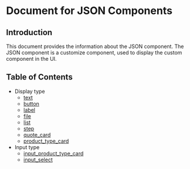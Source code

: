 # Document for JSON Components

## Introduction

This document provides the information about the JSON component.
The JSON component is a customize component, used to display the custom component in the UI.

## Table of Contents

- Display type
  - [text](./text.md)
  - [button](./button.md)
  - [label](./label.md)
  - [file](./file.md)
  - [list](./list.md)
  - [step](./step.md)
  - [quote_card](./quote_card.md)
  - [product_type_card](./product_type_card.md)
- Input type
  - [input_product_type_card](./input_product_type_card.md)
  - [input_select](./input_select.md)
